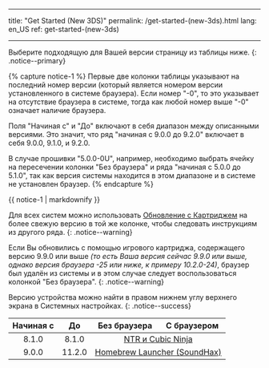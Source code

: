 * * *

title: "Get Started (New 3DS)" permalink: /get-started-(new-3ds).html lang: en_US ref: get-started-(new-3ds)

* * *

Выберите подходящую для Вашей версии страницу из таблицы ниже. {: .notice--primary}

{% capture notice-1 %} Первые две колонки таблицы указывают на последний номер версии (который является номером версии установленного в системе браузера). Если номер "-0", то это указывает на отсутствие браузера в системе, тогда как любой номер выше "-0" означает наличие браузера.

Поля "Начиная с" и "До" включают в себя диапазон между описанными версиями. Это значит, что ряд "начиная с 9.0.0 до 9.2.0" включает в себя 9.0.0, 9.1.0, и 9.2.0.

В случае прошивки "5.0.0-0U", например, необходимо выбрать ячейку на пересечении колонки "Без браузера" и ряда "начиная с 5.0.0 до 5.1.0", так как версия системы находится в этом диапазоне и в системе не установлен браузер. {% endcapture %}

<div class="notice--info">{{ notice-1 | markdownify }}</div>

Для всех систем можно использовать [Обновление с Картриджем](cart-update) на более свежую версию в той же колонке, чтобы следовать инструкциям из другого ряда. {: .notice--warning}

Если Вы обновились с помощью игрового картриджа, содержащего версию 9.9.0 или выше *(то есть Ваша версия сейчас 9.9.0 или выше, однако версия браузера -25 или ниже, к примеру 10.2.0-24)*, браузер был удалён из системы и в этом случае следует воспользоваться колонкой "Без браузера". {: .notice--warning}

Версию устройства можно найти в правом нижнем углу верхнего экрана в Системных настройках. {: .notice--success}

<table>
  <thead>
    <tr>
      <th style="text-align: center">Начиная с</th>
      <th style="text-align: center">До</th>
      <th style="text-align: center">Без браузера</th>
      <th style="text-align: center">С браузером</th>
    </tr>
  </thead>
  <tbody>
    <tr>
      <td style="text-align: center">8.1.0</td>
      <td style="text-align: center">8.1.0</td>
      <td style="text-align: center" colspan="2"><a href="ntr-and-cubic-ninja">NTR и Cubic Ninja</a></td>
    </tr>
    <tr>
      <td style="text-align: center">9.0.0</td>
      <td style="text-align: center">11.2.0</td>
      <td style="text-align: center" colspan="2"><a href="homebrew-launcher-(soundhax)">Homebrew Launcher (SoundHax)</a></td>
    </tr>
  </tbody>
</table>